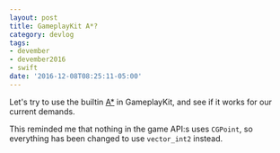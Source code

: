 ```yaml
---
layout: post
title: GameplayKit A*?
category: devlog
tags:
- devember
- devember2016
- swift
date: '2016-12-08T08:25:11-05:00'
---
```

Let's try to use the builtin [A*](https://en.wikipedia.org/wiki/A*_search_algorithm) in GameplayKit, and see if it works for our current demands. 

This reminded me that nothing in the game API:s uses `CGPoint`, so everything has been changed to use `vector_int2` instead.